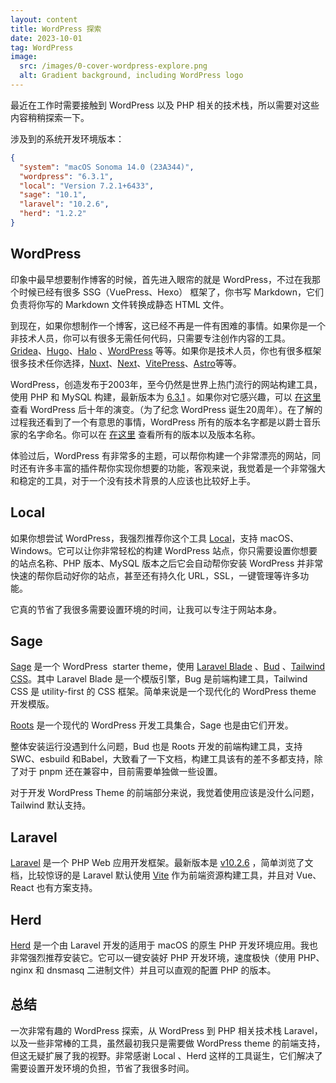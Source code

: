 ```yaml
---
layout: content
title: WordPress 探索
date: 2023-10-01
tag: WordPress
image:
  src: /images/0-cover-wordpress-explore.png
  alt: Gradient background, including WordPress logo
---
```


最近在工作时需要接触到 WordPress 以及 PHP 相关的技术栈，所以需要对这些内容稍稍探索一下。

涉及到的系统开发环境版本：

```json
{
  "system": "macOS Sonoma 14.0 (23A344)",
  "wordpress": "6.3.1",
  "local": "Version 7.2.1+6433",
  "sage": "10.1",
  "laravel": "10.2.6",
  "herd": "1.2.2"
}
```
## WordPress

印象中最早想要制作博客的时候，首先进入眼帘的就是 WordPress，不过在我那个时候已经有很多 SSG（VuePress、Hexo） 框架了，你书写 Markdown，它们负责将你写的 Markdown 文件转换成静态 HTML 文件。

到现在，如果你想制作一个博客，这已经不再是一件有困难的事情。如果你是一个非技术人员，你可以有很多无需任何代码，只需要专注创作内容的工具。[Gridea](https://gridea.dev)、[Hugo](https://gohugo.io)、[Halo](https://www.halo.run) 、[WordPress](https://wordpress.com/) 等等。如果你是技术人员，你也有很多框架很多技术任你选择，[Nuxt](https://nuxt.com)、[Next](https://nextjs.org)、[VitePress](https://vitepress.dev)、[Astro](https://astro.build)等等。

WordPress，创造发布于2003年，至今仍然是世界上热门流行的网站构建工具，使用 PHP 和 MySQL 构建，最新版本为 [6.3.1](https://wordpress.org/download/releases/) 。如果你对它感兴趣，可以 [在这里](https://wordpress.org/book/) 查看 WordPress 后十年的演变。（为了纪念 WordPress 诞生20周年）。在了解的过程我还看到了一个有意思的事情，WordPress 所有的版本名字都是以爵士音乐家的名字命名。你可以在 [在这里](https://wordpress.org/about/history/) 查看所有的版本以及版本名称。

体验过后，WordPress 有非常多的主题，可以帮你构建一个非常漂亮的网站，同时还有许多丰富的插件帮你实现你想要的功能，客观来说，我觉着是一个非常强大和稳定的工具，对于一个没有技术背景的人应该也比较好上手。

## Local

如果你想尝试 WordPress，我强烈推荐你这个工具 [Local](https://localwp.com)，支持 macOS、Windows。它可以让你非常轻松的构建 WordPress 站点，你只需要设置你想要的站点名称、PHP 版本、MySQL 版本之后它会自动帮你安装 WordPress 并非常快速的帮你启动好你的站点，甚至还有持久化 URL，SSL，一键管理等许多功能。

它真的节省了我很多需要设置环境的时间，让我可以专注于网站本身。

## Sage

[Sage](https://github.com/roots/sage) 是一个 WordPress  starter theme，使用 [Laravel Blade](https://laravel.com/docs/master/blade) 、[Bud](https://bud.js.org/) 、[Tailwind CSS](https://tailwindcss.com/)。其中 Laravel Blade 是一个模版引擎，Bug 是前端构建工具，Tailwind CSS 是 utility-first 的 CSS 框架。简单来说是一个现代化的 WordPress theme 开发模版。

[Roots](https://roots.io) 是一个现代的 WordPress 开发工具集合，Sage 也是由它们开发。

整体安装运行没遇到什么问题，Bud 也是 Roots 开发的前端构建工具，支持 SWC、esbuild 和Babel，大致看了一下文档，构建工具该有的差不多都支持，除了对于 pnpm 还在兼容中，目前需要单独做一些设置。

对于开发 WordPress Theme 的前端部分来说，我觉着使用应该是没什么问题，Tailwind 默认支持。

## Laravel

[Laravel](https://laravel.com) 是一个 PHP Web 应用开发框架。最新版本是 [v10.2.6](https://github.com/laravel/laravel/releases/tag/v10.2.6) ，简单浏览了文档，比较惊讶的是 Laravel 默认使用 [Vite](https://vitejs.dev) 作为前端资源构建工具，并且对 Vue、React 也有方案支持。

## Herd

[Herd](https://herd.laravel.com) 是一个由 Laravel 开发的适用于 macOS 的原生 PHP 开发环境应用。我也非常强烈推荐安装它。它可以一键安装好 PHP 开发环境，速度极快（使用 PHP、nginx 和 dnsmasq 二进制文件）并且可以直观的配置 PHP 的版本。

## 总结

一次非常有趣的 WordPress 探索，从 WordPress 到 PHP 相关技术栈 Laravel，以及一些非常棒的工具，虽然最初我只是需要做 WordPress theme 的前端支持，但这无疑扩展了我的视野。非常感谢 Local 、Herd 这样的工具诞生，它们解决了需要设置开发环境的负担，节省了我很多时间。










